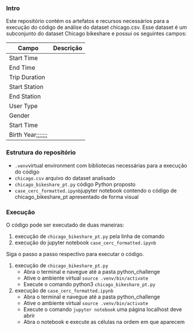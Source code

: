 ### Intro

Este repositório contém os artefatos e recursos necessários para a execução do código de análise do dataset chicago.csv.
Esse dataset é um subconjunto do dataset Chicago bikeshare e possui os seguintes campos:

|        Campo       |   Descrição    |
---------------------|-----------------
| Start Time         |                |
| End Time           |                |
| Trip Duration      |                |
| Start Station      |                |
| End Station        |                |
| User Type          |                |
| Gender             |                |
| Start Time         |                |
| Birth Year;;;;;;;  |                |

### Estrutura do repositório
 - ````.venv````virtual environment com bibliotecas necessárias para a execução do código
 - ````chicago.csv```` arquivo do dataset analisado
 - ````chicago_bikeshare_pt.py```` código Python proposto
 - ````case_cerc_formatted.ipynb````jupyter notebook contendo o código de chicago_bikeshare_pt apresentado de forma visual

### Execução
O código pode ser executado de duas maneiras:
  1. execução de ````chicago_bikeshare_pt.py```` pela linha de comando
  2. execução do jupyter notebook ````case_cerc_formatted.ipynb````

Siga o passo a passo respectivo para executar o código.
  1. execução de ````chicago_bikeshare_pt.py````
      * Abra o terminal e navegue até a pasta python_challenge
      * Ative o ambiente virtual ````source .venv/bin/activate````
      * Execute o comando python3 ````chicago_bikeshare_pt.py````
 2. execução de ````case_cerc_formatted.ipynb````
      * Abra o terminal e navegue até a pasta python_challenge
      * Ative o ambiente virtual ````source .venv/bin/activate````
      * Execute o comando ````jupyter notebook```` uma página localhost deve abrir
      * Abra o notebook e execute as células na ordem em que aparecem
